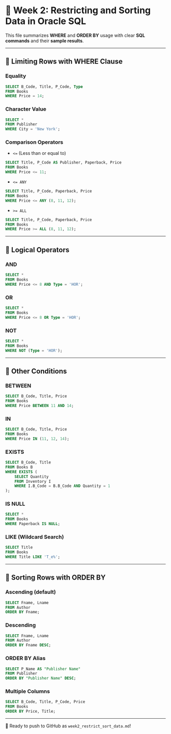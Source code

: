 # 📄 Week 2: Restricting and Sorting Data in Oracle SQL

This file summarizes **WHERE** and **ORDER BY** usage with clear **SQL commands** and their **sample results**.

---

## 🔷 Limiting Rows with WHERE Clause

### Equality
```sql
SELECT B_Code, Title, P_Code, Type
FROM Books
WHERE Price = 14;
```

### Character Value
```sql
SELECT *
FROM Publisher
WHERE City = 'New York';
```

### Comparison Operators
- `<=` (Less than or equal to)
```sql
SELECT Title, P_Code AS Publisher, Paperback, Price
FROM Books
WHERE Price <= 11;
```

- `<= ANY`
```sql
SELECT Title, P_Code, Paperback, Price
FROM Books
WHERE Price <= ANY (8, 11, 12);
```

- `>= ALL`
```sql
SELECT Title, P_Code, Paperback, Price
FROM Books
WHERE Price >= ALL (8, 11, 12);
```

---

## 🔷 Logical Operators

### AND
```sql
SELECT *
FROM Books
WHERE Price <= 8 AND Type = 'HOR';
```

### OR
```sql
SELECT *
FROM Books
WHERE Price <= 8 OR Type = 'HOR';
```

### NOT
```sql
SELECT *
FROM Books
WHERE NOT (Type = 'HOR');
```

---

## 🔷 Other Conditions

### BETWEEN
```sql
SELECT B_Code, Title, Price
FROM Books
WHERE Price BETWEEN 11 AND 14;
```

### IN
```sql
SELECT B_Code, Title, Price
FROM Books
WHERE Price IN (11, 12, 14);
```

### EXISTS
```sql
SELECT B_Code, Title
FROM Books B
WHERE EXISTS (
    SELECT Quantity
    FROM Inventory I
    WHERE I.B_Code = B.B_Code AND Quantity = 1
);
```

### IS NULL
```sql
SELECT *
FROM Books
WHERE Paperback IS NULL;
```

### LIKE (Wildcard Search)
```sql
SELECT Title
FROM Books
WHERE Title LIKE 'T_e%';
```

---

## 🔷 Sorting Rows with ORDER BY

### Ascending (default)
```sql
SELECT Fname, Lname
FROM Author
ORDER BY Fname;
```

### Descending
```sql
SELECT Fname, Lname
FROM Author
ORDER BY Fname DESC;
```

### ORDER BY Alias
```sql
SELECT P_Name AS "Publisher Name"
FROM Publisher
ORDER BY "Publisher Name" DESC;
```

### Multiple Columns
```sql
SELECT B_Code, Title, P_Code, Price
FROM Books
ORDER BY Price, Title;
```

---

🎯 Ready to push to GitHub as `week2_restrict_sort_data.md`!
